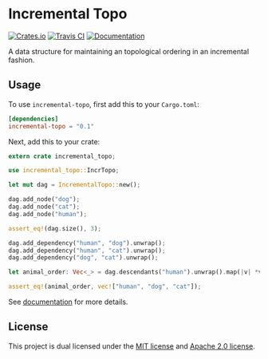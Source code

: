 # Incremental Topo

[![Crates.io](https://img.shields.io/crates/v/incremental-topo.svg)](https://crates.io/crates/incremental-topo)
[![Travis CI](https://travis-ci.org/declanvk/incremental-topo.svg?branch=master)](https://travis-ci.org/declanvk/incremental-topo)
[![Documentation](https://docs.rs/incremental-topo/badge.svg)](https://docs.rs/incremental-topo)

A data structure for maintaining an topological ordering in an incremental fashion.

## Usage

To use `incremental-topo`, first add this to your `Cargo.toml`:

```toml
[dependencies]
incremental-topo = "0.1"
```

Next, add this to your crate:

```rust
extern crate incremental_topo;

use incremental_topo::IncrTopo;

let mut dag = IncrementalTopo::new();

dag.add_node("dog");
dag.add_node("cat");
dag.add_node("human");

assert_eq!(dag.size(), 3);

dag.add_dependency("human", "dog").unwrap();
dag.add_dependency("human", "cat").unwrap();
dag.add_dependency("dog", "cat").unwrap();

let animal_order: Vec<_> = dag.descendants("human").unwrap().map(|v| *v).collect();

assert_eq!(animal_order, vec!["human", "dog", "cat"]);
```

See [documentation](https://docs.rs/incremental-topo) for more details.

## License

This project is dual licensed under the [MIT license](LICENSE-MIT) and [Apache 2.0 license](LICENSE-APACHE).
